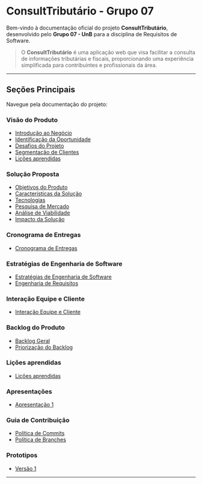 # ConsultTributário - Grupo 07

Bem-vindo à documentação oficial do projeto **ConsultTributário**, desenvolvido pelo **Grupo 07 - UnB** para a disciplina de Requisitos de Software.

> O **ConsultTributário** é uma aplicação web que visa facilitar a consulta de informações tributárias e fiscais, proporcionando uma experiência simplificada para contribuintes e profissionais da área.

---

## Seções Principais

Navegue pela documentação do projeto:

### Visão do Produto
- [Introdução ao Negócio](visao-produto/cenario-atual/introducao-negocio.md)
- [Identificação da Oportunidade](visao-produto/cenario-atual/oportunidade.md)
- [Desafios do Projeto](visao-produto/cenario-atual/desafios.md)
- [Segmentação de Clientes](visao-produto/cenario-atual/segmentacao-clientes.md)
- [Lições aprendidas](visao-produto/licoes-aprendidas.md)

### Solução Proposta
- [Objetivos do Produto](visao-produto/solucao-proposta/objetivos-produto.md)
- [Características da Solução](visao-produto/solucao-proposta/caracteristicas-solucao.md)
- [Tecnologias](visao-produto/solucao-proposta/tecnologias.md)
- [Pesquisa de Mercado](visao-produto/solucao-proposta/pesquisa-mercado.md)
- [Análise de Viabilidade](visao-produto/solucao-proposta/analise-viabilidade.md)
- [Impacto da Solução](visao-produto/solucao-proposta/impacto-solucao.md)

### Cronograma de Entregas
- [Cronograma de Entregas](visao-produto/cronograma-entrega.md)

### Estratégias de Engenharia de Software
- [Estratégias de Engenharia de Software](visao-produto/estrategias-engenharia-software.md)
- [Engenharia de Requisitos](visao-produto/engenharia-requisitos.md)

### Interação Equipe e Cliente
- [Interação Equipe e Cliente](visao-produto/interacao-equipe-cliente.md)

### Backlog do Produto
- [Backlog Geral](visao-produto/product-backlog.md)
- [Priorização do Backlog](visao-produto/product-backlog.md)

### Lições aprendidas
- [Lições aprendidas](visao-produto/licoes-aprendidas.md)

### Apresentações
- [Apresentação 1](apresentacoes/apresentacao-1.md)

### Guia de Contribuição
- [Política de Commits](guia-contribuicao/politica-de-commits.md)
- [Política de Branches](guia-contribuicao/politica-de-branches.md)

### Prototipos
- [Versão 1](prototipo/versao1.md)

---
